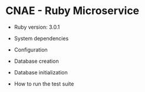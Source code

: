 # CNAE - Ruby Microservice

* Ruby version: 3.0.1

* System dependencies

* Configuration

* Database creation

* Database initialization

* How to run the test suite
